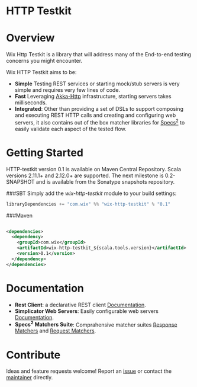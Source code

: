 # HTTP Testkit

Overview
========

Wix Http Testkit is a library that will address many of the End-to-end testing concerns you might encounter.

Wix HTTP Testkit aims to be:
* __Simple__ Testing REST services or starting mock/stub servers is very simple and requires very few lines of code.
* __Fast__ Leveraging [Akka-Http](https://github.com/akka/akka-http) infrastructure, starting servers takes milliseconds.
* __Integrated__: Other than providing a set of DSLs to support composing and executing REST HTTP calls and creating and configuring web servers, it also contains out of the box matcher libraries for [Specs<sup>2</sup>](http://wix.github.io/accord/specs2.html) to easily validate each aspect of the tested flow.


Getting Started
===============

HTTP-testkit version 0.1 is available on Maven Central Repository. Scala versions 2.11.1+ and 2.12.0+ are supported. The next milestone is 0.2-SNAPSHOT and is available from the Sonatype snapshots repository.

###SBT
Simply add the *wix-http-testkit* module to your build settings:

```sbt
libraryDependencies += "com.wix" %% "wix-http-testkit" % "0.1"
```
###Maven

```xml

<dependencies>
  <dependency>
    <groupId>com.wix</groupId>
    <artifactId>wix-http-testkit_${scala.tools.version}</artifactId>
    <version>0.1</version>
  </dependency>
</dependencies>

```

# Documentation 

* __Rest Client__: a declarative REST client [Documentation](./HTTP_CLIENT.md).  
* __Simplicator Web Servers__: Easily configurable web servers [Documentation](./WEBSERVER.md).
* __Specs<sup>2</sup> Matchers Suite__: Comprahensive matcher suites [Response Matchers](./HTTP_CLIENT_MATCHERS.md) and [Request Matchers](./WEBSERVER_MATCHERS.md).    

# Contribute

Ideas and feature requests welcome! Report an [issue](https://github.com/wix/wix-http-testkit/issues/) or contact the [maintainer](https://github.com/noam-almog) directly. 
